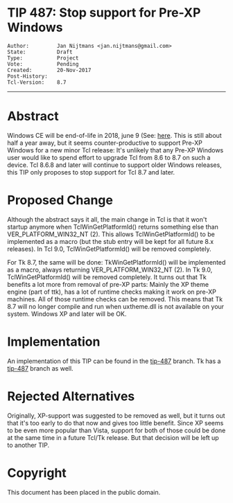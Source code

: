 # TIP 487: Stop support for Pre-XP Windows 
	Author:         Jan Nijtmans <jan.nijtmans@gmail.com>
	State:          Draft
	Type:           Project
	Vote:           Pending
	Created:        20-Nov-2017
	Post-History:   
	Tcl-Version:    8.7
-----

# Abstract

Windows CE will be end-of-life in 2018, june 9 (See:
[here](http://rfsmart.com/blog/hardware-tip-operating-systems-end-of-life). This is
still about half a year away, but it seems counter-productive to support Pre-XP Windows
for a new minor Tcl release: It's unlikely that any Pre-XP Windows user would like
to spend effort to upgrade Tcl from 8.6 to 8.7 on such a device. Tcl 8.6.8 and later
will continue to support older Windows releases, this TIP only proposes to stop
support for Tcl 8.7 and later.

# Proposed Change

Although the abstract says it all, the main change in Tcl is that it won't
startup anymore when TclWinGetPlatformId() returns something else than
VER_PLATFORM_WIN32_NT (2). This allows TclWinGetPlatformId() to be
implemented as a macro (but the stub entry will be kept for all future 8.x
releases). In Tcl 9.0, TclWinGetPlatformId() will be removed completely.

For Tk 8.7, the same will be done: TkWinGetPlatformId() will be
implemented as a macro, always returning VER_PLATFORM_WIN32_NT (2).
In Tk 9.0, TclWinGetPlatformId() will be removed completely. It turns
out that Tk benefits a lot more from removal of pre-XP parts: Mainly
the XP theme engine (part of ttk), has a lot of runtime checks making
it work on pre-XP machines. All of those runtime checks can be removed.
This means that Tk 8.7 will no longer compile and run when uxtheme.dll
is not available on your system. Windows XP and later will be OK.

# Implementation

An implementation of this TIP can be found in the [tip-487](https://core.tcl.tk/tcl/timeline?r=tip-487) branch.
Tk has a [tip-487](https://core.tcl.tk/tk/timeline?r=tip-487) branch as well.

# Rejected Alternatives

Originally, XP-support was suggested to be removed as well, but it turns out
that it's too early to do that now and gives too little benefit. Since XP
seems to be even more popular than Vista, support for both of those could
be done at the same time in a future Tcl/Tk release. But that decision will
be left up to another TIP. 

# Copyright

This document has been placed in the public domain.
